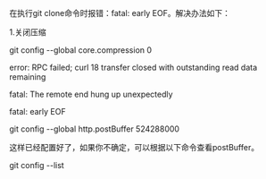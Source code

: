 在执行git clone命令时报错：fatal: early EOF。解决办法如下：

1.关闭压缩

git config --global core.compression 0



error: RPC failed; curl 18 transfer closed with outstanding read data remaining
 
fatal: The remote end hung up unexpectedly
 
fatal: early EOF

 git config --global http.postBuffer 524288000

   这样已经配置好了，如果你不确定，可以根据以下命令查看postBuffer。

   git config --list